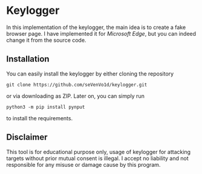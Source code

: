 # Keylogger

In this implementation of the keylogger, the main idea is to create a fake browser page. I have implemented it for *Microsoft Edge*, but you can indeed change it from the source code.

## Installation

You can easily install the keylogger by either cloning the repository

    git clone https://github.com/seVenVo1d/keylogger.git

or via downloading as ZIP. Later on, you can simply run

    python3 -m pip install pynput

to install the requirements.

## Disclaimer

This tool is for educational purpose only, usage of keylogger for attacking targets without prior mutual consent is illegal. I accept no liability and not responsible for any misuse or damage cause by this program.

